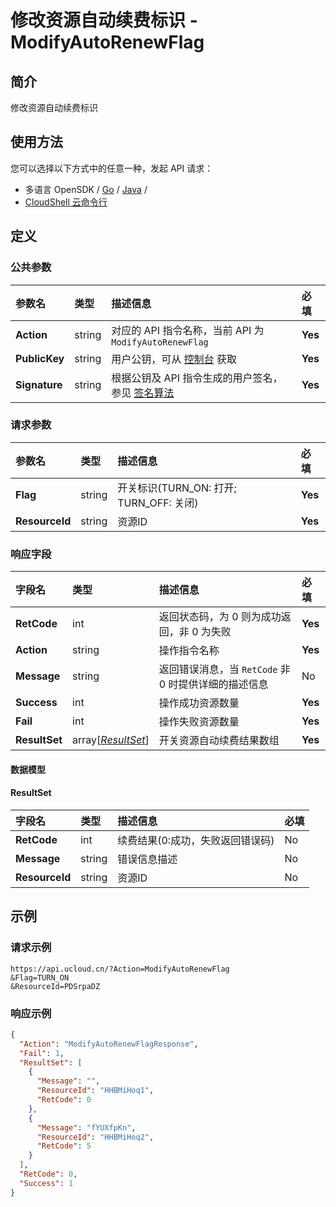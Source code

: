 # 修改资源自动续费标识 - ModifyAutoRenewFlag

## 简介

修改资源自动续费标识






## 使用方法

您可以选择以下方式中的任意一种，发起 API 请求：
- 多语言 OpenSDK / [Go](https://github.com/ucloud/ucloud-sdk-go) / [Java](https://github.com/ucloud/ucloud-sdk-java) /
- [CloudShell 云命令行](https://shell.ucloud.cn/)


## 定义

### 公共参数

| 参数名 | 类型 | 描述信息 | 必填 |
|:---|:---|:---|:---|
| **Action**     | string  | 对应的 API 指令名称，当前 API 为 `ModifyAutoRenewFlag`                        | **Yes** |
| **PublicKey**  | string  | 用户公钥，可从 [控制台](https://console.ucloud.cn/uapi/apikey) 获取                                             | **Yes** |
| **Signature**  | string  | 根据公钥及 API 指令生成的用户签名，参见 [签名算法](api/summary/signature.md)  | **Yes** |

### 请求参数

| 参数名 | 类型 | 描述信息 | 必填 |
|:---|:---|:---|:---|
| **Flag** | string | 开关标识(TURN_ON: 打开; TURN_OFF: 关闭) |**Yes**|
| **ResourceId** | string | 资源ID |**Yes**|

### 响应字段

| 字段名 | 类型 | 描述信息 | 必填 |
|:---|:---|:---|:---|
| **RetCode** | int | 返回状态码，为 0 则为成功返回，非 0 为失败 |**Yes**|
| **Action** | string | 操作指令名称 |**Yes**|
| **Message** | string | 返回错误消息，当 `RetCode` 非 0 时提供详细的描述信息 |No|
| **Success** | int | 操作成功资源数量 |**Yes**|
| **Fail** | int | 操作失败资源数量 |**Yes**|
| **ResultSet** | array[[*ResultSet*](#ResultSet)] | 开关资源自动续费结果数组 |**Yes**|

#### 数据模型


#### ResultSet

| 字段名 | 类型 | 描述信息 | 必填 |
|:---|:---|:---|:---|
| **RetCode** | int | 续费结果(0:成功，失败返回错误码) |No|
| **Message** | string | 错误信息描述 |No|
| **ResourceId** | string | 资源ID |No|

## 示例

### 请求示例
    
```
https://api.ucloud.cn/?Action=ModifyAutoRenewFlag
&Flag=TURN_ON
&ResourceId=PDSrpaDZ
```

### 响应示例
    
```json
{
  "Action": "ModifyAutoRenewFlagResponse",
  "Fail": 1,
  "ResultSet": [
    {
      "Message": "",
      "ResourceId": "HHBMiHoq1",
      "RetCode": 0
    },
    {
      "Message": "fYUXfpKn",
      "ResourceId": "HHBMiHoq2",
      "RetCode": 5
    }
  ],
  "RetCode": 0,
  "Success": 1
}
```





